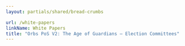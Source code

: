 ```yaml
---
layout: partials/shared/bread-crumbs

url: /white-papers
linkName: White Papers
title: "Orbs PoS V2: The Age of Guardians – Election Committees"
---
```

